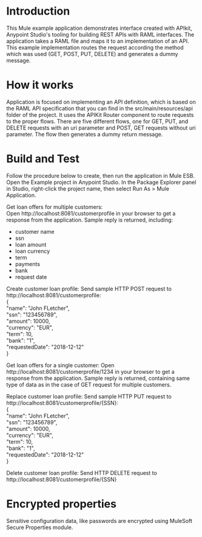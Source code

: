 # Introduction 
This Mule example application demonstrates interface created with APIkit, Anypoint Studio's tooling for building REST APIs with RAML interfaces. 
The application takes a RAML file and maps it to an implementation of an API. This example implementation routes the request according the method which was used (GET, POST, PUT, DELETE) and generates a dummy message.

# How it works
Application is focused on implementing an API definition, which is based on the RAML API specification that you can find in the src/main/resources/api folder of the project.
It uses the APIKit Router component to route requests to the proper flows. There are five different flows, one for GET, PUT, and DELETE requests with an uri parameter and POST, GET requests without uri parameter. The flow then generates a dummy return message.

# Build and Test
Follow the procedure below to create, then run the application in Mule ESB.
Open the Example project in Anypoint Studio. In the Package Explorer panel in Studio, right-click the project name, then select Run As > Mule Application.

Get loan offers for multiple customers:  
Open http://localhost:8081/customerprofile in your browser to get a response from the application. 
Sample reply is returned, including:
- customer name
- ssn
- loan amount
- loan currency
- term
- payments
- bank
- request date

Create customer loan profile:
Send sample HTTP POST request to http://localhost:8081/customerprofile:  
{  
	"name": "John FLetcher",  
	"ssn": "123456789",  
	"amount": 10000,  
	"currency": "EUR",  
	"term": 10,  
	"bank": "1",  
	"requestedDate": "2018-12-12"  
}  

Get loan offers for a single customer:
Open http://localhost:8081/customerprofile/1234 in your browser to get a response from the application. 
Sample reply is returned, containing same type of data as in the case of GET request for multiple customers.

Replace customer loan profile:
Send sample HTTP PUT request to http://localhost:8081/customerprofile/{SSN}:   
{  
	"name": "John FLetcher",  
	"ssn": "123456789",  
	"amount": 10000,  
	"currency": "EUR",  
	"term": 10,  
	"bank": "1",  
	"requestedDate": "2018-12-12"  
}  

Delete customer loan profile:
Send HTTP DELETE request to http://localhost:8081/customerprofile/{SSN}

# Encrypted properties
Sensitive configuration data, like passwords are encrypted using MuleSoft Secure Properties module. 
